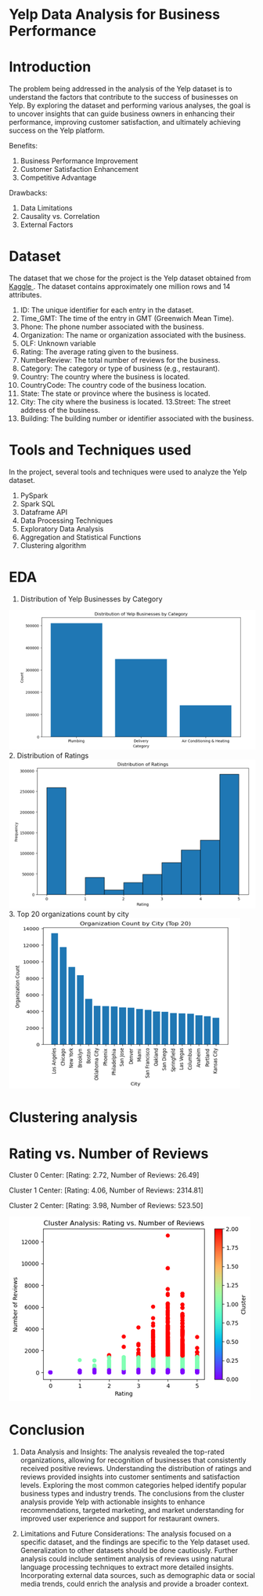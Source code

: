 # Yelp Data Analysis for Business Performance

# Introduction
The problem being addressed in the analysis of the Yelp dataset is to understand the factors that contribute to the success of businesses on Yelp. By exploring the dataset and performing various analyses, the goal is to uncover insights that can guide business owners in enhancing their performance, improving customer satisfaction, and ultimately achieving success on the Yelp platform.

Benefits:
1. Business Performance Improvement
2. Customer Satisfaction Enhancement
3. Competitive Advantage

Drawbacks:
1. Data Limitations
2. Causality vs. Correlation
3. External Factors

# Dataset

The dataset that we chose for the project is the Yelp dataset obtained from <a href = "https://www.kaggle.com/datasets/abdulmajid115/yelp-dataset-contains-1-million-rows"> Kaggle </href> </a>. The dataset contains approximately one million rows and 14 attributes. 

1. ID: The unique identifier for each entry in the dataset.
2. Time_GMT: The time of the entry in GMT (Greenwich Mean Time).
3. Phone: The phone number associated with the business.
4. Organization: The name or organization associated with the business.
5. OLF: Unknown variable
6. Rating: The average rating given to the business.
7. NumberReview: The total number of reviews for the business.
8. Category: The category or type of business (e.g., restaurant).
9. Country: The country where the business is located.
10. CountryCode: The country code of the business location.
11. State: The state or province where the business is located.
12. City: The city where the business is located.
13.Street: The street address of the business.
14. Building: The building number or identifier associated with the business.

# Tools and Techniques used

In the project, several tools and techniques were used to analyze the Yelp dataset.
1. PySpark
2. Spark SQL
3. Dataframe API
4. Data Processing Techniques
5. Exploratory Data Analysis
6. Aggregation and Statistical Functions
7. Clustering algorithm

# EDA

1. Distribution of Yelp Businesses by Category
<img src = "Images/Distribution of Yelp Businesses by Category.png">
2. Distribution of Ratings
<img src = "Images/Distribution of Ratings.png">
3. Top 20 organizations count by city
<img src = "Images/Top 20.png">

# Clustering analysis
# Rating vs. Number of Reviews

Cluster 0 Center: [Rating: 2.72, Number of Reviews: 26.49]

Cluster 1 Center: [Rating: 4.06, Number of Reviews: 2314.81]

Cluster 2 Center: [Rating: 3.98, Number of Reviews: 523.50]

<img src = "Images/Ratings vs Reviews.png">

# Conclusion

1. Data Analysis and Insights:
The analysis revealed the top-rated organizations, allowing for recognition of businesses that consistently received positive reviews. Understanding the distribution of ratings and reviews provided insights into customer sentiments and satisfaction levels. Exploring the most common categories helped identify popular business types and industry trends.
The conclusions from the cluster analysis provide Yelp with actionable insights to enhance recommendations, targeted marketing, and market understanding for improved user experience and support for restaurant owners.

2. Limitations and Future Considerations:
The analysis focused on a specific dataset, and the findings are specific to the Yelp dataset used. Generalization to other datasets should be done cautiously. Further analysis could include sentiment analysis of reviews using natural language processing techniques to extract more detailed insights. Incorporating external data sources, such as demographic data or social media trends, could enrich the analysis and provide a broader context.
